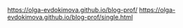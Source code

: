 https://olga-evdokimova.github.io/blog-prof/
https://olga-evdokimova.github.io/blog-prof/single.html
